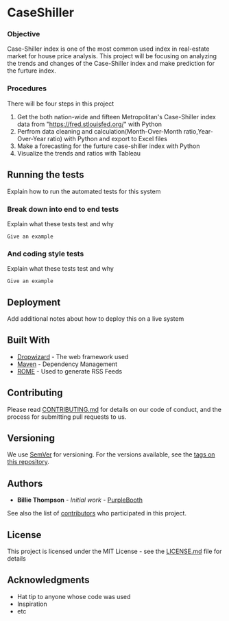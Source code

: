 # CaseShiller

### Objective
Case-Shiller index is one of the most common used index in real-estate market for house price analysis. This project will be focusing on analyzing the trends and changes of the Case-Shiller index and make prediction for the furture index.


### Procedures

There will be four steps in this project

1. Get the both nation-wide and fifteen Metropolitan's Case-Shiller index data from "https://fred.stlouisfed.org/" with Python
2. Perfrom data cleaning and calculation(Month-Over-Month ratio,Year-Over-Year ratio) with Python and export to Excel files
3. Make a forecasting for the furture case-shiller index with Python
4. Visualize the trends and ratios with Tableau



## Running the tests

Explain how to run the automated tests for this system

### Break down into end to end tests

Explain what these tests test and why

```
Give an example
```

### And coding style tests

Explain what these tests test and why

```
Give an example
```

## Deployment

Add additional notes about how to deploy this on a live system

## Built With

* [Dropwizard](http://www.dropwizard.io/1.0.2/docs/) - The web framework used
* [Maven](https://maven.apache.org/) - Dependency Management
* [ROME](https://rometools.github.io/rome/) - Used to generate RSS Feeds

## Contributing

Please read [CONTRIBUTING.md](https://gist.github.com/PurpleBooth/b24679402957c63ec426) for details on our code of conduct, and the process for submitting pull requests to us.

## Versioning

We use [SemVer](http://semver.org/) for versioning. For the versions available, see the [tags on this repository](https://github.com/your/project/tags). 

## Authors

* **Billie Thompson** - *Initial work* - [PurpleBooth](https://github.com/PurpleBooth)

See also the list of [contributors](https://github.com/your/project/contributors) who participated in this project.

## License

This project is licensed under the MIT License - see the [LICENSE.md](LICENSE.md) file for details

## Acknowledgments

* Hat tip to anyone whose code was used
* Inspiration
* etc
